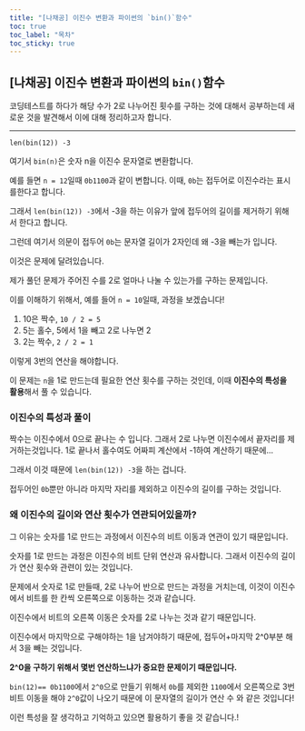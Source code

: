 ```yaml
---
title: "[나채공] 이진수 변환과 파이썬의 `bin()`함수"
toc: true
toc_label: "목차"
toc_sticky: true
---
```


## [나채공] 이진수 변환과 파이썬의 `bin()`함수

코딩테스트를 하다가 해당 수가 2로 나누어진 횟수를 구하는 것에 대해서 공부하는데 새로운 것을 발견해서 이에 대해 정리하고자 합니다.

---

`len(bin(12)) -3`

여기서 `bin(n)`은 숫자 n을 이진수 문자열로 변환합니다.

예를 들면 `n = 12`일때 `0b1100`과 같이 변합니다. 이때, `0b`는 접두어로 이진수라는 표시를한다고 합니다.



그래서 `len(bin(12)) -3`에서 -3을 하는 이유가 앞에 접두어의 길이를 제거하기 위해서 한다고 합니다.

그런데 여기서 의문이 접두어 `0b`는 문자열 길이가 2자인데 왜 -3을 빼는가 입니다.



이것은 문제에 달려있습니다.

제가 풀던 문제가 주어진 수를 2로 얼마나 나눌 수 있는가를 구하는 문제입니다.

이를 이해하기 위해서, 예를 들어 `n = 10`일때, 과정을 보겠습니다!

1. 10은 짝수, `10 / 2 = 5`
2. 5는 홀수, 5에서 1을 빼고 2로 나누면 2
3. 2는 짝수, `2 / 2 = 1`

이렇게 3번의 연산을 해야합니다.



이 문제는 `n`을 1로 만드는데 필요한 연산 횟수를 구하는 것인데, 이때 **이진수의 특성을 활용**해서 풀 수 있습니다.



### 이진수의 특성과 풀이

짝수는 이진수에서 0으로 끝나는 수 입니다. 그래서 2로 나누면 이진수에서 끝자리를 제거하는것입니다. 1로 끝나서 홀수여도 어짜피 계산에서 -1하여 계산하기 때문에...

그래서 이것 때문에 `len(bin(12)) -3`을 하는 겁니다.

접두어인 `0b`뿐만 아니라 마지막 자리를 제외하고 이진수의 길이를 구하는 것입니다. 



### 왜 이진수의 길이와 연산 횟수가 연관되어있을까?

그 이유는 숫자를 1로 만드는 과정에서 이진수의 비트 이동과 연관이 있기 때문입니다. 

숫자를 1로 만드는 과정은 이진수의 비트 단위 연산과 유사합니다. 그래서 이진수의 길이가 연산 횟수와 관련이 있는 것입니다.

문제에서 숫자로 1로 만들때, 2로 나누어 반으로 만드는 과정을 거치는데, 이것이 이진수에서 비트를 한 칸씩 오른쪽으로 이동하는 것과 같습니다.

이진수에서 비트의 오른쪽 이동은 숫자를 2로 나누는 것과 같기 때문입니다.

이진수에서 마지막으로 구해야하는 1을 남겨야하기 때문에, 접두어+마지막 2^0부분 해서 3을 빼는 것입니다.



<span class="hlm">**2^0을 구하기 위해서 몇번 연산하느냐가 중요한 문제이기 때문입니다.**</span>

`bin(12)== 0b1100`에서 `2^0`으로 만들기 위해서 `0b`를 제외한 `1100`에서 오른쪽으로 3번 비트 이동을 해야 `2^0`값이 나오기 때문에 이 문자열의 길이가 연산 수 와 같은 것입니다!



이런 특성을 잘 생각하고 기억하고 있으면 활용하기 좋을 것 같습니다.!